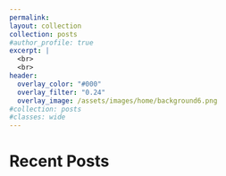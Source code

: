 ```yaml
---
permalink:
layout: collection
collection: posts
#author_profile: true
excerpt: | 
  <br>
  <br>
header:
  overlay_color: "#000"
  overlay_filter: "0.24"
  overlay_image: /assets/images/home/background6.png
#collection: posts
#classes: wide
---
```


# Recent Posts
